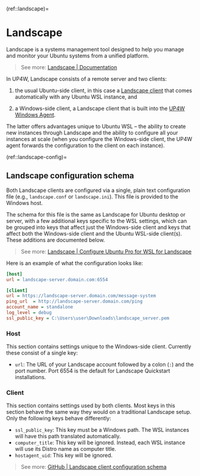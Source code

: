 (ref::landscape)=
# Landscape

Landscape is a systems management tool designed to help you manage and monitor your Ubuntu systems from a unified platform.
> See more: [Landscape | Documentation ](https://ubuntu.com/landscape/docs)

In UP4W, Landscape consists of a remote server and two clients:

1. the usual Ubuntu-side client, in this case a [Landscape client](ref::landscape-client) that comes automatically with any Ubuntu WSL instance, and 

2. a Windows-side client, a Landscape client that is built into the [UP4W Windows Agent](ref::up4w-windows-agent). 

The latter offers advantages unique to Ubuntu WSL – the ability to create new instances through Landscape and the ability to configure all your instances at scale (when you configure the Windows-side client, the UP4W agent forwards the configuration to the client on each instance).

(ref::landscape-config)=
## Landscape configuration schema

Both Landscape clients are configured via a single, plain text configuration file (e.g., `landscape.conf` or `landscape.ini`). This file is provided to the Windows host.

The schema for this file is the same as Landscape for Ubuntu desktop or server, with a few additional keys specific to the WSL settings, which can be grouped into keys that affect just the Windows-side client and keys that affect both the Windows-side client and the Ubuntu WSL-side client(s). These additions are documented below.

> See more: [Landscape | Configure Ubuntu Pro for WSL for Landscape](https://ubuntu.com/landscape/docs/register-wsl-hosts-to-landscape/)

Here is an example of what the configuration looks like:

```ini
[host]
url = landscape-server.domain.com:6554

[client]
url = https://landscape-server.domain.com/message-system
ping_url  = http://landscape-server.domain.com/ping
account_name = standalone
log_level = debug
ssl_public_key = C:\Users\user\Downloads\landscape_server.pem
```

### Host

This section contains settings unique to the Windows-side client. Currently these consist of a single key:
- `url`: The URL of your Landscape account followed by a colon (`:`) and the port number. Port 6554 is the default for Landscape Quickstart installations.

### Client

This section contains settings used by both clients. Most keys in this section behave the same way they would on a traditional Landscape setup. Only the following keys behave differently:
- `ssl_public_key`: This key must be a Windows path. The WSL instances will have this path translated automatically.
- `computer_title`: This key will be ignored. Instead, each WSL instance will use its Distro name as computer title.
- `hostagent_uid`: This key will be ignored.

> See more: [GitHub | Landscape client configuration schema](https://github.com/canonical/landscape-client/blob/master/example.conf)

